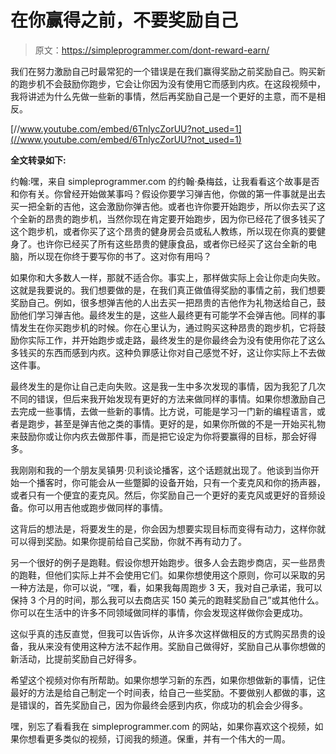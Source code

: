 # 在你赢得之前，不要奖励自己

> 原文：<https://simpleprogrammer.com/dont-reward-earn/>

我们在努力激励自己时最常犯的一个错误是在我们赢得奖励之前奖励自己。购买新的跑步机不会鼓励你跑步，它会让你因为没有使用它而感到内疚。在这段视频中，我将讲述为什么先做一些新的事情，然后再奖励自己是一个更好的主意，而不是相反。

[//www.youtube.com/embed/6TnlycZorUU?not_used=1](//www.youtube.com/embed/6TnlycZorUU?not_used=1)

**全文转录如下:**

约翰:嘿，来自 simpleprogrammer.com 的约翰·桑梅兹，让我看看这个故事是否和你有关。你曾经开始做某事吗？假设你要学习弹吉他，你做的第一件事就是出去买一把全新的吉他，这会激励你弹吉他。或者也许你要开始跑步，所以你去买了这个全新的昂贵的跑步机，当然你现在肯定要开始跑步，因为你已经花了很多钱买了这个跑步机，或者你买了这个昂贵的健身房会员或私人教练，所以现在你真的要健身了。也许你已经买了所有这些昂贵的健康食品，或者你已经买了这台全新的电脑，所以现在你终于要写你的书了。这对你有用吗？

如果你和大多数人一样，那就不适合你。事实上，那样做实际上会让你走向失败。这就是我要说的。我们想要做的是，在我们真正做值得奖励的事情之前，我们想要奖励自己。例如，很多想弹吉他的人出去买一把昂贵的吉他作为礼物送给自己，鼓励他们学习弹吉他。最终发生的是，这些人最终更有可能学不会弹吉他。同样的事情发生在你买跑步机的时候。你在心里认为，通过购买这种昂贵的跑步机，它将鼓励你实际工作，并开始跑步或走路，最终发生的是你最终会为没有使用你花了这么多钱买的东西而感到内疚。这种负罪感让你对自己感觉不好，这让你实际上不去做这件事。

最终发生的是你让自己走向失败。这是我一生中多次发现的事情，因为我犯了几次不同的错误，但后来我开始发现有更好的方法来做同样的事情。如果你想激励自己去完成一些事情，去做一些新的事情。比方说，可能是学习一门新的编程语言，或者是跑步，甚至是弹吉他之类的事情。更好的是，如果你所做的不是一开始买礼物来鼓励你或让你内疚去做那件事，而是把它设定为你将要赢得的目标，那会好得多。

我刚刚和我的一个朋友吴镇男·贝利谈论播客，这个话题就出现了。他谈到当你开始一个播客时，你可能会从一些蹩脚的设备开始，只有一个麦克风和你的扬声器，或者只有一个便宜的麦克风。然后，你奖励自己一个更好的麦克风或更好的音频设备。你可以用吉他或跑步做同样的事情。

这背后的想法是，将要发生的是，你会因为想要实现目标而变得有动力，这样你就可以得到奖励。如果你提前给自己奖励，你就不再有动力了。

另一个很好的例子是跑鞋。假设你想开始跑步。很多人会去跑步商店，买一些昂贵的跑鞋，但他们实际上并不会使用它们。如果你想使用这个原则，你可以采取的另一种方法是，你可以说，“嘿，看，如果我每周跑步 3 天，我对自己承诺，我可以保持 3 个月的时间，那么我可以去商店买 150 美元的跑鞋奖励自己”或其他什么。你可以在生活中的许多不同领域做同样的事情，你会发现这样做你会更成功。

这似乎真的违反直觉，但我可以告诉你，从许多次这样做相反的方式购买昂贵的设备，我从来没有使用这种方法不起作用。奖励自己做得好，奖励自己从事你想做的新活动，比提前奖励自己好得多。

希望这个视频对你有所帮助。如果你想学习新的东西，如果你想做新的事情，记住最好的方法是给自己制定一个时间表，给自己一些奖励。不要做别人都做的事，这是错误的，首先奖励自己，因为你最终会感到内疚，你成功的机会会少得多。

嘿，别忘了看看我在 simpleprogrammer.com 的网站，如果你喜欢这个视频，如果你想看更多类似的视频，订阅我的频道。保重，并有一个伟大的一周。